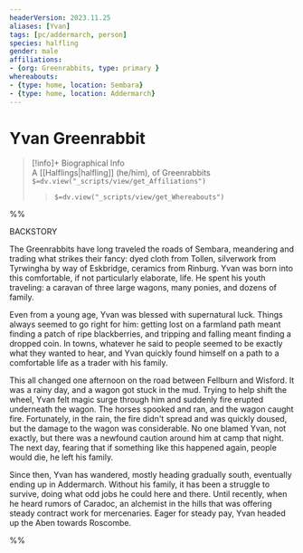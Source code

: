 ```yaml
---
headerVersion: 2023.11.25
aliases: [Yvan]
tags: [pc/addermarch, person]
species: halfling
gender: male
affiliations: 
- {org: Greenrabbits, type: primary }
whereabouts:
- {type: home, location: Sembara}
- {type: home, location: Addermarch}
---
```

# Yvan Greenrabbit
>[!info]+ Biographical Info  
> A [[Halflings|halfling]] (he/him), of Greenrabbits  
> `$=dv.view("_scripts/view/get_Affiliations")`  
>> `$=dv.view("_scripts/view/get_Whereabouts")`

%% 

BACKSTORY

The Greenrabbits have long traveled the roads of Sembara, meandering and trading what strikes their fancy: dyed cloth from Tollen, silverwork from Tyrwingha by way of Eskbridge, ceramics from Rinburg. Yvan was born into this comfortable, if not particularly elaborate, life. He spent his youth traveling: a caravan of three large wagons, many ponies, and dozens of family. 

Even from a young age, Yvan was blessed with supernatural luck. Things always seemed to go right for him: getting lost on a farmland path meant finding a patch of ripe blackberries, and tripping and falling meant finding a dropped coin. In towns, whatever he said to people seemed to be exactly what they wanted to hear, and Yvan quickly found himself on a path to a comfortable life as a trader with his family.

This all changed one afternoon on the road between Fellburn and Wisford. It was a rainy day, and a wagon got stuck in the mud. Trying to help shift the wheel, Yvan felt magic surge through him and suddenly fire erupted underneath the wagon. The horses spooked and ran, and the wagon caught fire. Fortunately, in the rain, the fire didn't spread and was quickly doused, but the damage to the wagon was considerable. No one blamed Yvan, not exactly, but there was a newfound caution around him at camp that night. The next day, fearing that if something like this happened again, people would die, he left his family.

Since then, Yvan has wandered, mostly heading gradually south, eventually ending up in Addermarch. Without his family, it has been a struggle to survive, doing what odd jobs he could here and there. Until recently, when he heard rumors of Caradoc, an alchemist in the hills that was offering steady contract work for mercenaries. Eager for steady pay, Yvan headed up the Aben towards Roscombe.

%%